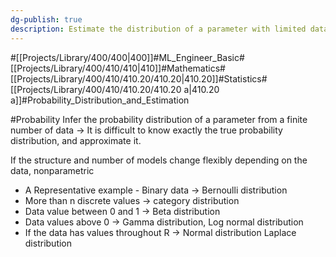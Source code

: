 ```yaml
---
dg-publish: true
description: Estimate the distribution of a parameter with limited data in the world
---
```

#[[Projects/Library/400/400\|400]]#ML_Engineer_Basic#[[Projects/Library/400/410/410\|410]]#Mathematics#[[Projects/Library/400/410/410.20/410.20\|410.20]]#Statistics#[[Projects/Library/400/410/410.20/410.20 a\|410.20 a]]#Probability_Distribution_and_Estimation






#Probability
 Infer the probability distribution of a parameter from a finite number of data -> It is difficult to know exactly the true probability distribution, and approximate it.
 
 If the structure and number of models change flexibly depending on the data, nonparametric
 
 - A Representative example - Binary data -> Bernoulli distribution
 - More than n discrete values -> category distribution 
 - Data value between 0 and 1 -> Beta distribution 
 - Data values above 0 -> Gamma distribution, Log normal distribution 
 - If the data has values throughout R -> Normal distribution Laplace distribution